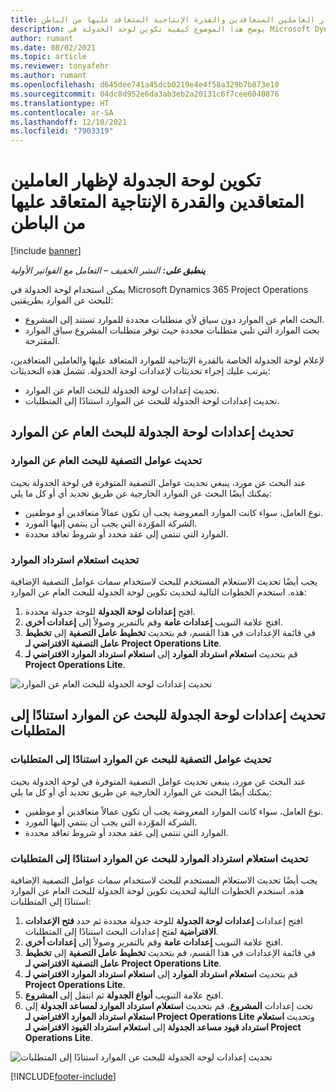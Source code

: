 ```yaml
---
title: تكوين لوحة الجدولة لإظهار العاملين المتعاقدين والقدرة الإنتاجية المتعاقد عليها من الباطن
description: يوضح هذا الموضوع كيفية تكوين لوحة الجدولة في Microsoft Dynamics 365 Project Operations لعرض القدرة الإنتاجية للموارد المتعاقد عليها عند تعيين متطلبات موارد المشروع من الموظفين.
author: rumant
ms.date: 08/02/2021
ms.topic: article
ms.reviewer: tonyafehr
ms.author: rumant
ms.openlocfilehash: d645dee741a45dcb0219e4e4f58a329b7b873e10
ms.sourcegitcommit: 04dc8d952e6da3ab3eb2a20131c6f7cee6040876
ms.translationtype: HT
ms.contentlocale: ar-SA
ms.lasthandoff: 12/10/2021
ms.locfileid: "7903319"
---
```

# <a name="configure-schedule-board-to-show-contract-workers-and-subcontracted-capacity"></a>تكوين لوحة الجدولة لإظهار العاملين المتعاقدين والقدرة الإنتاجية المتعاقد عليها من الباطن 

[!include [banner](../../includes/dataverse-preview.md)]

_**ينطبق على:** النشر الخفيف – التعامل مع الفواتير الأولية_

يمكن استخدام لوحة الجدولة في Microsoft Dynamics 365 Project Operations للبحث عن الموارد بطريقتين:

- البحث العام عن الموارد دون سياق لأي متطلبات محددة للموارد تستند إلى المشروع.
- بحث الموارد التي تلبي متطلبات محددة حيث توفر متطلبات المشروع سياق الموارد المقترحة.

لإعلام لوحة الجدولة الخاصة بالقدرة الإنتاجية للموارد المتعاقد عليها والعاملين المتعاقدين، يترتب عليك إجراء تحديثات لإعدادات لوحة الجدولة. تشمل هذه التحديثات: 
- تحديث إعدادات لوحة الجدولة للبحث العام عن الموارد.
- تحديث إعدادات لوحة الجدولة للبحث عن الموارد استنادًا إلى المتطلبات.

## <a name="update-schedule-board-settings-for-general-resource-search"></a>تحديث إعدادات لوحة الجدولة للبحث العام عن الموارد
### <a name="update-filters-for-general-resource-search"></a>تحديث عوامل التصفية للبحث العام عن الموارد
عند البحث عن مورد، ينبغي تحديث عوامل التصفية المتوفرة في لوحة الجدولة بحيث يمكنك أيضًا البحث عن الموارد الخارجية عن طريق تحديد أي أو كل ما يلي:
  - نوع العامل، سواء كانت الموارد المعروضة يجب أن تكون عمالاً متعاقدين أو موظفين.
  - الشركة الموّردة التي يجب أن ينتمي إليها المورد.
  - الموارد التي تنتمي إلى عقد محدد أو شروط تعاقد محددة.
    
### <a name="update-retrieve-resource-query"></a>تحديث استعلام استرداد الموارد
يجب أيضًا تحديث الاستعلام المستخدم للبحث لاستخدام سمات عوامل التصفية الإضافية هذه. استخدم الخطوات التالية لتحديث تكوين لوحة الجدولة للبحث العام عن الموارد:  
1. افتح **إعدادات لوحة الجدولة** للوحة جدولة محددة.
2. افتح علامة التبويب **إعدادات عامة** وقم بالتمرير وصولاً إلى **إعدادات أخرى**.
3. في قائمة الإعدادات في هذا القسم، قم بتحديث **تخطيط عامل التصفية** إلى **تخطيط عامل التصفية الافتراضي لـ Project Operations Lite**.
4. قم بتحديث **استعلام استرداد الموارد** إلى **استعلام استرداد الموارد الافتراضي لـ Project Operations Lite**.

![تحديث إعدادات لوحة الجدولة للبحث العام عن الموارد](../media/BoardSettings.png)  

## <a name="update-schedule-board-settings-for-requirementbased-resource-search"></a>تحديث إعدادات لوحة الجدولة للبحث عن الموارد استنادًا إلى المتطلبات
### <a name="update-filters-for-requirement-specific-resource-search"></a>تحديث عوامل التصفية للبحث عن الموارد استنادًا إلى المتطلبات 
عند البحث عن مورد، ينبغي تحديث عوامل التصفية المتوفرة في لوحة الجدولة بحيث يمكنك أيضًا البحث عن الموارد الخارجية عن طريق تحديد أي أو كل ما يلي:
 - نوع العامل، سواء كانت الموارد المعروضة يجب أن تكون عمالاً متعاقدين أو موظفين.
 - الشركة الموّردة التي يجب أن ينتمي إليها المورد.
 - الموارد التي تنتمي إلى عقد محدد أو شروط تعاقد محددة.

### <a name="update-retrieve-resource-query-for-requirement-specific-resource-search"></a>تحديث استعلام استرداد الموارد للبحث عن الموارد استنادًا إلى المتطلبات 
يجب أيضًا تحديث الاستعلام المستخدم للبحث لاستخدام سمات عوامل التصفية الإضافية هذه. استخدم الخطوات التالية لتحديث تكوين لوحة الجدولة للبحث العام عن الموارد استنادًا إلى المتطلبات:

1. افتح إعدادات **إعدادات لوحة الجدولة** للوحة جدولة محددة ثم حدد **فتح الإعدادات الافتراضية** لفتح إعدادات البحث استنادًا إلى المتطلبات.
2. افتح علامة التبويب **إعدادات عامة** وقم بالتمرير وصولاً إلى **إعدادات أخرى**.
3. في قائمة الإعدادات في هذا القسم، قم بتحديث **تخطيط عامل التصفية** إلى **تخطيط عامل التصفية الافتراضي لـ Project Operations Lite**.
4. قم بتحديث **استعلام استرداد الموارد** إلى **استعلام استرداد الموارد الافتراضي لـ Project Operations Lite**.
5. افتح علامة التبويب **أنواع الجدولة** ثم انتقل إلى **المشروع**.
6. تحت إعدادات **المشروع**، قم بتحديث **استعلام استرداد الموارد لمساعد الجدولة** إلى **استعلام استرداد الموارد الافتراضي لـ Project Operations Lite** وتحديث **استعلام استرداد قيود مساعد الجدولة** إلى **استعلام استرداد القيود الافتراضي لـ Project Operations Lite**.

![تحديث إعدادات لوحة الجدولة للبحث عن الموارد استنادًا إلى المتطلبات](../media/SASettings.png)  

[!INCLUDE[footer-include](../../includes/footer-banner.md)]
